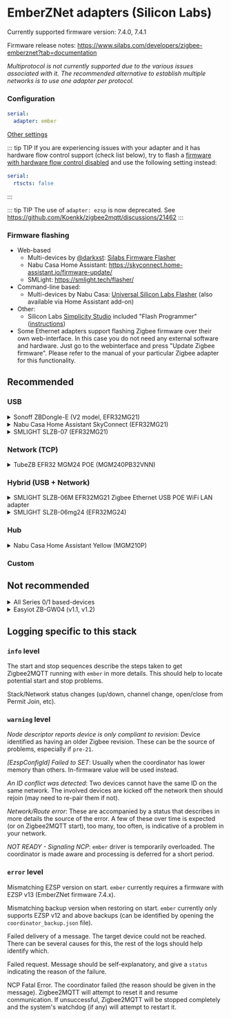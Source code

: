# EmberZNet adapters (Silicon Labs)

Currently supported firmware version: 7.4.0, 7.4.1

Firmware release notes: https://www.silabs.com/developers/zigbee-emberznet?tab=documentation

<em>Multiprotocol is not currently supported due to the various issues associated with it. The recommended alternative to establish multiple networks is to use one adapter per protocol.</em>

### Configuration

```yaml
serial:
  adapter: ember
```

[Other settings](../configuration/adapter-settings.md)

::: tip TIP
If you are experiencing issues with your adapter and it has hardware flow control support (check list below), try to flash a [firmware with hardware flow control disabled](https://github.com/darkxst/silabs-firmware-builder/tree/ember-nohw/firmware_builds/) and use the following setting instead:

```yaml
serial:
  rtscts: false
```
:::

::: tip TIP
The use of `adapter: ezsp` is now deprecated. See https://github.com/Koenkk/zigbee2mqtt/discussions/21462
:::

### Firmware flashing

- Web-based
  - Multi-devices by [@darkxst](https://github.com/darkxst/): [Silabs Firmware Flasher](https://darkxst.github.io/silabs-firmware-builder/)
  - Nabu Casa Home Assistant: https://skyconnect.home-assistant.io/firmware-update/
  - SMLight: https://smlight.tech/flasher/
- Command-line based:
  - Multi-devices by Nabu Casa: [Universal Silicon Labs Flasher](https://github.com/NabuCasa/universal-silabs-flasher) (also available via Home Assistant add-on)
- Other:
  - Silicon Labs [Simplicity Studio](https://www.silabs.com/developers/simplicity-studio) included "Flash Programmer" ([instructions](https://docs.silabs.com/simplicity-studio-5-users-guide/latest/))
- Some Ethernet adapters support flashing Zigbee firmware over their own web-interface. In this case you do not need any external software and hardware. Just go to the webinterface and press "Update Zigbee firmware". Please refer to the manual of your particular Zigbee adapter for this functionality.

## Recommended

### USB

<details>
<summary>Sonoff ZBDongle-E (V2 model, EFR32MG21)</summary>

With external antenna.

**This section is about the "ZBDongle-E", for "ZBDongle-P" see [zStack](./zstack.md).**

* [Product Page](https://sonoff.tech/product/gateway-and-sensors/sonoff-zigbee-3-0-usb-dongle-plus-e/)
* [Coordinator firmware](https://sonoff.tech/product-review/how-to-use-sonoff-dongle-plus-on-home-assistant-how-to-flash-firmware/)
* [Flashing](https://sonoff.tech/wp-content/uploads/2022/08/SONOFF-Zigbee-3.0-USB-dongle-plus-firmware-flashing-.pdf)
* [Buy](https://itead.cc/product/zigbee-3-0-usb-dongle/)

<img src="../../images/dongle-e.jpg" width="200" />
</details>

<details>
<summary>Nabu Casa Home Assistant SkyConnect (EFR32MG21)</summary>

With integrated antenna and hardware flow control support.

```yaml
serial:
  rtscts: true
```

* [Product page](https://www.home-assistant.io/skyconnect)
* [Coordinator firmware](https://github.com/NabuCasa/silabs-firmware)
* [Flashing](https://skyconnect.home-assistant.io/)
* [Buy](https://www.home-assistant.io/skyconnect)

<img src="../../images/skyconnect_isometric.jpg" width="200" />
</details>

<details>
<summary>SMLIGHT SLZB-07 (EFR32MG21)</summary>

With external antenna and hardware flow control support.

```yaml
serial:
  rtscts: true
```

* [Product page](https://smlight.tech/product/slzb-07/)
* Buy: [Official Store - Worldwide](https://smartlight.me/smart-home-devices/zigbee-devices/slzb-07-zigbee-usb-adapter-en), [Aliexpress - Worldwide](https://www.aliexpress.com/item/1005006273914143.html).  
Local fast delivery: [Australia](https://shop.dialedin.com.au/products/smlight-slzb-07-usb-zigbee-adapter), [Austria, Belgium, Germany, Netherlands](https://www.hobbyelectronica.nl/product/slzb-07-zigbee-coordinator-usb/), [France](https://www.domadoo.fr/fr/interface-domotique/7044-smlight-dongle-usb-zigbee-efr32mg21-cp2102n-soc-antenne-3db-zigbee2mqtt-et-zha.html), [Poland](https://pcblab.io/szukaj?controller=search&s=slzb), [US Amazon](https://www.amazon.com/LOAMLIN-SMLIGHT-SLZB-07-Zigbee-Coordinator/dp/B0CNVBCCR3)

<img src="../../images/smlight-slzb-07.jpg" width="200" />

</details>

### Network (TCP)


<details>
<summary>TubeZB EFR32 MGM24 POE (MGM240PB32VNN)</summary>

With external antenna.

* [Product page](https://tubeszb.com/product/efr32-mgm24-poe-coordinator/)
* [Buy](https://tubeszb.com/product/efr32-mgm24-poe-coordinator/)

<img src="../../images/tubezb-mgm24-poe.jpg" width="200" />

</details>


### Hybrid (USB + Network)
<details>
<summary>SMLIGHT SLZB-06M EFR32MG21 Zigbee Ethernet USB POE WiFi LAN adapter</summary>

Powerful, tiny modern design, developed for Zigbee2MQTT, PoE supported, pre-flashed, and ready-to-use Zigbee adapter.
It supports Zigbee 3.0, Ethernet, LAN, USB, and WiFi connections. Rich packing that includes:
| Package includes | SLZB-06M adapter | +5dB antenna 360° | Adhesive tape | Screws | Screwdriver | MicroUSB-Type-C | Screw-fix helper |
|:-|:-:|:-:|:-:|:-:|:-:|:-:|:-:|
|Quantity: |1pcs|1 pcs|2 pcs|2 pcs|1 pcs|1pcs|1pcs|  
|Image| [![](https://smlight.tech/external-content/images/zigbee2mqtt-io/slzb-06-adapter-small.jpg)](https://smlight.tech/external-content/images/zigbee2mqtt-io/slzb-06-adapter.jpg) | [![](https://smlight.tech/external-content/images/zigbee2mqtt-io/slzb-06-antenna-small.jpg)](https://smlight.tech/external-content/images/zigbee2mqtt-io/slzb-06-antenna.jpg) | [![](https://smlight.tech/external-content/images/zigbee2mqtt-io/slzb-06-adhesive-small.jpg)](https://smlight.tech/external-content/images/zigbee2mqtt-io/slzb-06-adhesive.jpg) | [![](https://smlight.tech/external-content/images/zigbee2mqtt-io/slzb-06-screws-small.jpg)](https://smlight.tech/external-content/images/zigbee2mqtt-io/slzb-06-screws.jpg) | [![](https://smlight.tech/external-content/images/zigbee2mqtt-io/slzb-06-screwdriver-small.jpg)](https://smlight.tech/external-content/images/zigbee2mqtt-io/slzb-06-screwdriver.jpg) | [![](https://smlight.tech/external-content/images/zigbee2mqtt-io/slzb-06-microusb-small.jpg)](https://smlight.tech/external-content/images/zigbee2mqtt-io/slzb-06-microusb.jpg) | [![](https://smlight.tech/external-content/images/zigbee2mqtt-io/slzb-06-qr-small.jpg)](https://smlight.tech/external-content/images/zigbee2mqtt-io/slzb-06-qr.jpg) |  

Remote update (Zigbee and Core), modern UI firmware. Optoelectronic isolation for Ethernet, LEDs and physical button for interacting with users. It fits home and business use.  
- Zigbee firmware:  
-- [Zigbee chip update process OTA](https://smlight.tech/manual/slzb-06/guide/flashing-and-updating/updating-zigbee.html#zigbee-auto-update-over-the-web-interface-recommended) for automatic updates.  
- Core firmware:  
-- [Functionality and screenshots](https://smlight.tech/manual/slzb-06/guide/configuration/)  
-- [Video review](https://www.youtube.com/watch?v=q3cWHQ8CdcA)
- [Manual](https://smlight.tech/manual/slzb-06/)
- [Product page](https://smlight.tech/product/slzb-06m/)
- Buy: [Official Store - Worldwide](https://smartlight.me/smart-home-devices/zigbee-devices/slzb-06m-zigbee-adapter), [Aliexpress - Worldwide](https://www.aliexpress.com/item/1005004942648430.html), [Tindie - Worldwide](https://www.tindie.com/products/smartlightme/smlight-slzb-06-zigbee-ethernet-poe-usb-wifi-adapt/).  
Local fast delivery: [AU](https://shop.dialedin.com.au/products/smlight-slzb-06m-efr32mg21-lan-zigbee-adapter), [AT](https://www.hobbyelectronica.nl/product/slzb-06m-zigbee-ethernet-poe-usb-adapter/), [BE](https://www.hobbyelectronica.nl/product/slzb-06m-zigbee-ethernet-poe-usb-adapter/), [CH](https://shop.swiss-domotique.ch/en/gateways-antennas/2390-smlight-slzb-06m-adaptateur-zigbee-ethernet-poe-usb-wifi.html), [EE](https://improveit.lt/produktas/smlight-slzb-06m-zigbee-ethernet-poe-usb-lan-wifi-adapteris-zha-integracijai/), [FR](https://www.domadoo.fr/fr/box-domotique/7043-smlight-adaptateur-usb-ethernet-poe-zigbee-30-efr32mg21-zigbee2mqtt-et-zha.html), [DE](https://www.hobbyelectronica.nl/product/slzb-06m-zigbee-ethernet-poe-usb-adapter/), [LT](https://improveit.lt/produktas/smlight-slzb-06m-zigbee-ethernet-poe-usb-lan-wifi-adapteris-zha-integracijai/), [LV](https://improveit.lt/produktas/smlight-slzb-06m-zigbee-ethernet-poe-usb-lan-wifi-adapteris-zha-integracijai/), [PL](https://pcblab.io/slzb-06m-adapter-zigbee-efr32mg21-ethernet-poe-usb-lan-wifi.html), [TH](https://shopee.co.th/Zigbee-SLZB-06-LAN-POE-USB-WIFI-Hybrid-Coordinator-CC2652P-SMARTLIGHT-SLZB-06-HASS-Zigbee2mqtt-ZHA-CC2652-CC2531-i.25068823.21062349644), [US official](https://cloudfree.shop/product/smlight-zigbee-ethernet-adapter/), [US Amazon](https://www.amazon.com/SMLIGHT-SLZB-06-Ethernet-Zigbee2MQTT-Assistant/dp/B0BL6DQSB3).  
   
     | Product picture | Interface screenshot | Youtube videoreview |
     |:-:|:-:|:-:|
     |[![](https://smlight.tech/external-content/images/zigbee2mqtt-io/slzb-06m-main-title-small.jpg)](https://smlight.tech/external-content/images/zigbee2mqtt-io/slzb-06m-main-title.jpg)|[![](https://smlight.tech/external-content/images/zigbee2mqtt-io/slzb-06m-main-firmware-small.jpg)](https://smlight.tech/external-content/images/zigbee2mqtt-io/slzb-06m-main-firmware.jpg)|[![](https://smlight.tech/external-content/images/zigbee2mqtt-io/slzb-06-main-videolink-small.jpg)](https://www.youtube.com/watch?v=q3cWHQ8CdcA)|     

</details>

    
<details>
<summary>SMLIGHT SLZB-06mg24 (EFR32MG24)</summary>

With external antenna.

* [Product page](https://smlight.tech/product/slzb-06mg24/)
* [Buy] UPCOMING

<img src="../../images/smlight-slzb-06mg24.jpg" width="200" />

</details>


### Hub

<details>
<summary>Nabu Casa Home Assistant Yellow (MGM210P)</summary>

With integrated antenna and hardware flow control support.

```yaml
serial:
  rtscts: true
```

* [Product page](https://www.home-assistant.io/yellow)
* [Coordinator firmware](https://github.com/NabuCasa/silabs-firmware)
* [Flashing](https://skyconnect.home-assistant.io/)
* [Buy](https://www.home-assistant.io/yellow)

<img src="../../images/yellow.jpg" width="200" />
</details>

### Custom


## Not recommended

<details>
<summary>All Series 0/1 based-devices</summary>

Older hardware.

See [Silicon Labs announcement](https://www.silabs.com/documents/public/release-notes/emberznet-release-notes-7.4.3.0.pdf).

</details>

<details>
<summary>Easyiot ZB-GW04 (v1.1, v1.2)</summary>

Low-resources hardware.

</details>

## Logging specific to this stack

### `info` level

The start and stop sequences describe the steps taken to get Zigbee2MQTT running with `ember` in more details. This should help to locate potential start and stop problems.

Stack/Network status changes (up/down, channel change, open/close from Permit Join, etc).

### `warning` level

<em>Node descriptor reports device is only compliant to revision</em>: Device identified as having an older Zigbee revision. These can be the source of problems, especially if `pre-21`.

<em>[EzspConfigId] Failed to SET</em>: Usually when the coordinator has lower memory than others. In-firmware value will be used instead.

<em>An ID conflict was detected</em>: Two devices cannot have the same ID on the same network. The involved devices are kicked off the network then should rejoin (may need to re-pair them if not).

<em>Network/Route error</em>: These are accompanied by a status that describes in more details the source of the error. A few of these over time is expected (or on Zigbee2MQTT start), too many, too often, is indicative of a problem in your network.

<em>NOT READY - Signaling NCP</em>: `ember` driver is temporarily overloaded. The coordinator is made aware and processing is deferred for a short period.

### `error` level

Mismatching EZSP version on start. `ember` currently requires a firmware with EZSP v13 (EmberZNet firmware 7.4.x).

Mismatching backup version when restoring on start. `ember` currently only supports EZSP v12 and above backups (can be identified by opening the `coordinator_backup.json` file).

Failed delivery of a message. The target device could not be reached. There can be several causes for this, the rest of the logs should help identify which.

Failed request. Message should be self-explanatory, and give a `status` indicating the reason of the failure.

NCP Fatal Error. The coordinator failed (the reason should be given in the message). Zigbee2MQTT will attempt to reset it and resume communication. If unsuccessful, Zigbee2MQTT will be stopped completely and the system's watchdog (if any) will attempt to restart it.
